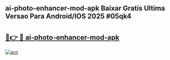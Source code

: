 ## ai-photo-enhancer-mod-apk Baixar Gratis Ultima Versao Para Android/IOS 2025 #05qk4

# <h2><a href="https://ainizakaria.my?title=ai-photo-enhancer-mod-apk&ref=20M">🔗👉 🔴 ai-photo-enhancer-mod-apk</a></h2>

[![acn](https://github.com/user-attachments/assets/0f9c940e-d8b0-45ae-aac7-cd30a18b3e1c)](https://ainizakaria.my?title=ai-photo-enhancer-mod-apk&ref=20M)

